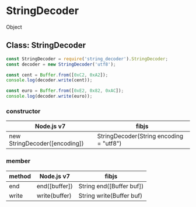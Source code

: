 # StringDecoder

Object

## Class: StringDecoder

```js
const StringDecoder = require('string_decoder').StringDecoder;
const decoder = new StringDecoder('utf8');

const cent = Buffer.from([0xC2, 0xA2]);
console.log(decoder.write(cent));

const euro = Buffer.from([0xE2, 0x82, 0xAC]);
console.log(decoder.write(euro));
```

### constructor

|           Node.js v7          |      fibjs      |
|-------------------------------|-----------------|
| new StringDecoder([encoding]) | StringDecoder(String encoding = "utf8") |

### member

| method |   Node.js v7  |   fibjs   |
|--------|---------------|-----------|
|end     | end([buffer]) | String end([Buffer buf]) |
|write   | write(buffer) | String write(Buffer buf) |
